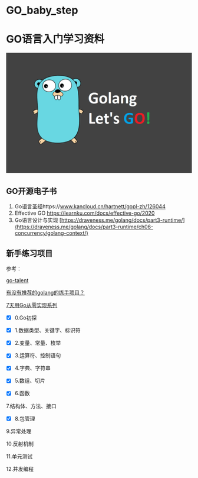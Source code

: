 # GO_baby_step
# GO语言入门学习资料

![golang](README.assets/golang.png)

## GO开源电子书

1. Go语言圣经https://www.kancloud.cn/hartnett/gopl-zh/126044
2. Effective GO https://learnku.com/docs/effective-go/2020
3. Go语言设计与实现 [https://draveness.me/golang/docs/part3-runtime/](https://draveness.me/golang/docs/part3-runtime/ch06-concurrency/golang-context/)

## 新手练习项目

参考：

[go-talent](https://github.com/datawhalechina/go-talent)

[有没有推荐的golang的练手项目？](https://www.zhihu.com/search?type=content&q=go练习项目)

[7天用Go从零实现系列](https://github.com/geektutu/7days-golang)

- [x] 0.Go初探

- [x] 1.数据类型、关键字、标识符

- [x] 2.变量、常量、枚举
- [x] 3.运算符、控制语句

- [x] 4.字典、字符串

- [x] 5.数组、切片

- [x] 6.函数

7.结构体、方法、接口

- [x] 8.包管理

9.异常处理

10.反射机制

11.单元测试

12.并发编程

